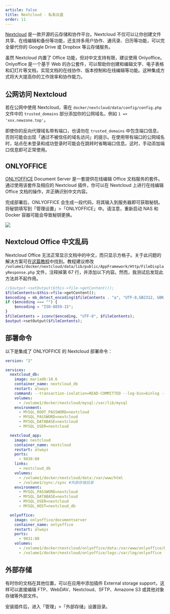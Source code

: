 ```yaml
---
article: false
title: Nextcloud - 私有云盘
order: 11
---
```


[Nextcloud](https://github.com/nextcloud/docker) 是一款开源的云存储和协作平台。Nextcloud 不仅可以让你创建文件共享、在线编辑和备份等功能，还支持多用户协作、通讯录、日历等功能，可以完全替代你的 Google Drive 或 Dropbox 等云存储服务。

虽然 Nextcloud 内置了 Office 功能，但对中文支持有限，建议使用 Onlyoffice。Onlyoffice 是一个基于 Web 的办公套件，可以帮助你创建和编辑文字、电子表格和幻灯片等文档，实现文档的在线协作、版本控制和在线编辑等功能。这种集成方式将大大提高你的工作效率和协作能力。

## 公网访问 Nextcloud

若在公网中使用 Nextcloud，需在 `docker/nextcloud/data/config/config.php` 文件中的 `trusted_domains` 部分添加你的公网域名，例如 `1 => 'xxx.newzone.top'`。

即使你的反向代理域名带有端口，也请勿在 `trusted_domains` 中包含端口信息，否则可能会出现「通过不被信任的域名访问」的提示。在使用带有端口的公网域名时，站点在未登录和成功登录时可能会在跳转时省略端口信息。这时，手动添加端口信息即可正常使用。

## ONLYOFFICE

[ONLYOFFICE](https://helpcenter.onlyoffice.com/installation/docs-community-install-docker.aspx) Document Server 是一套提供在线编辑 Office 文档服务的套件。通过使用该套件及相应的 Nextcloud 插件，你可以在 Nextcloud 上进行在线编辑 Office 文档的操作，并正确识别中文内容。

完成部署后，ONLYOFFICE 会生成一段代码，将其输入到服务器即可获取秘钥。将秘钥填写到「管理设置」>「ONLYOFFICE」中。请注意，重新启动 NAS 和 Docker 容器可能会导致秘钥更换。

![](https://img.newzone.top/2023-11-11-13-51-31.png?imageMogr2/format/webp)

## Nextcloud Office 中文乱码

Nextcloud Office 无法正常显示文档中的中文，而只显示方格子。关于此问题的解决方案可在[这篇教程](https://blog.csdn.net/skydust1979/article/details/106280811)中找到。教程建议修改 `/volume1/docker/nextcloud/data/lib/public/AppFramework/Http/FileDisplayResponse.php` 文件，注释掉第 67 行，并添加以下内容。然而，我测试后发现此方法并不起作用。

```php
//$output->setOutput($this->file->getContent());
$fileContents=$this->file->getContent();
$encoding = mb_detect_encoding($fileContents . "a", "UTF-8,GB2312, GBK, WINDOWS-1252, ISO-8859-15, ISO-8859-1, ASCII", true);
if ($encoding === "") {
    $encoding = "ISO-8859-15";
}
$fileContents = iconv($encoding, "UTF-8", $fileContents);
$output->setOutput($fileContents);
```

## 部署命令

以下是集成了 ONLYOFFICE 的 Nextcloud 部署命令：

```yml
version: "2"

services:
  nextcloud_db:
    image: mariadb:10.6
    container_name: nextcloud_db
    restart: always
    command: --transaction-isolation=READ-COMMITTED --log-bin=binlog --binlog-format=ROW
    volumes:
      - /volume1/docker/nextcloud/mysql:/var/lib/mysql
    environment:
      - MYSQL_ROOT_PASSWORD=nextcloud
      - MYSQL_PASSWORD=nextcloud
      - MYSQL_DATABASE=nextcloud
      - MYSQL_USER=nextcloud

  nextcloud_app:
    image: nextcloud
    container_name: nextcloud
    restart: always
    ports:
      - 9030:80
    links:
      - nextcloud_db
    volumes:
      - /volume1/docker/nextcloud/data:/var/www/html
      - /volume1/sync:/sync #外部存储目录
    environment:
      - MYSQL_PASSWORD=nextcloud
      - MYSQL_DATABASE=nextcloud
      - MYSQL_USER=nextcloud
      - MYSQL_HOST=nextcloud_db

  onlyoffice:
    image: onlyoffice/documentserver
    container_name: onlyoffice
    restart: always
    ports:
      - 9031:80
    volumes:
      - /volume1/docker/nextcloud/onlyoffice/data:/var/www/onlyoffice/Data
      - /volume1/docker/nextcloud/onlyoffice/logs:/var/log/onlyoffice
```

## 外部存储

有时你的文档在其他位置，可以在应用中添加插件 External storage support，这样可以直接编辑 FTP、WebDAV、Nextcloud、SFTP、Amazone S3 或其他对象存储等外部文件。

安装插件后，进入「管理」>「外部存储」设置目录。
